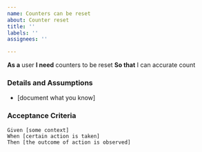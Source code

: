 ```yaml
---
name: Counters can be reset
about: Counter reset
title: ''
labels: ''
assignees: ''

---
```


**As a** user
 **I need** counters to be reset
 **So that** I can accurate count
   
 ### Details and Assumptions
 * [document what you know]
   
 ### Acceptance Criteria  
   
 ```gherkin
 Given [some context]
 When [certain action is taken]
 Then [the outcome of action is observed]
 ```
